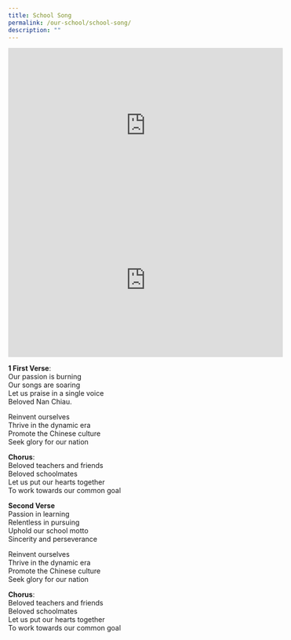 ```yaml
---
title: School Song
permalink: /our-school/school-song/
description: ""
---
```

<iframe width="560" height="315" src="https://www.youtube.com/embed/kkW8A3fOKB0" title="YouTube video player" frameborder="0" allow="accelerometer; autoplay; clipboard-write; encrypted-media; gyroscope; picture-in-picture; web-share" allowfullscreen></iframe>

<iframe width="560" height="315" src="https://www.youtube.com/embed/tW9jwyuovOo" title="YouTube video player" frameborder="0" allow="accelerometer; autoplay; clipboard-write; encrypted-media; gyroscope; picture-in-picture" allowfullscreen></iframe>

**1 First Verse**:  
Our passion is burning  
Our songs are soaring  
Let us praise in a single voice  
Beloved Nan Chiau.

Reinvent ourselves  
Thrive in the dynamic era  
Promote the Chinese culture  
Seek glory for our nation

**Chorus**:  
Beloved teachers and friends  
Beloved schoolmates  
Let us put our hearts together  
To work towards our common goal

**Second Verse**  
Passion in learning  
Relentless in pursuing  
Uphold our school motto  
Sincerity and perseverance

Reinvent ourselves  
Thrive in the dynamic era  
Promote the Chinese culture  
Seek glory for our nation

**Chorus**:  
Beloved teachers and friends  
Beloved schoolmates  
Let us put our hearts together  
To work towards our common goal